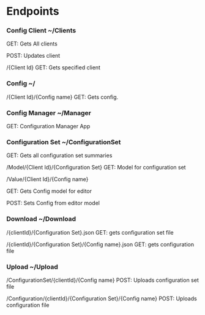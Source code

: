 ﻿# Endpoints

### Config Client ~/Clients

GET: Gets All clients

POST: Updates client

/\{Client Id} GET: Gets specified client

### Config ~/
/\{Client Id}/\{Config name} GET: Gets config.

### Config Manager ~/Manager
GET: Configuration Manager App

### Configuration Set ~/ConfigurationSet
GET: Gets all configuration set summaries

/Model/\{Client Id}/\{Configuration Set} GET: Model for configuration set

/Value/\{Client Id}/\{Config name}

GET: Gets Config model for editor

POST: Sets Config from editor model

### Download ~/Download
/\{clientId}/\{Configuration Set}.json GET: gets configuration set file

/\{clientId}/\{Configuration Set}/\{Config name}.json GET: gets configuration file

### Upload ~/Upload
/ConfigurationSet/\{clientId}/\{Config name} POST: Uploads configuration set file

/Configuration/\{clientId}/\{Configuration Set}/\{Config name} POST: Uploads configuration file